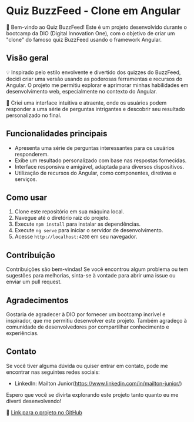 # Quiz BuzzFeed - Clone em Angular

🎉 Bem-vindo ao Quiz BuzzFeed! Este é um projeto desenvolvido durante o bootcamp da DIO (Digital Innovation One), com o objetivo de criar um "clone" do famoso quiz BuzzFeed usando o framework Angular.

## Visão geral

💡 Inspirado pelo estilo envolvente e divertido dos quizzes do BuzzFeed, decidi criar uma versão usando as poderosas ferramentas e recursos do Angular. O projeto me permitiu explorar e aprimorar minhas habilidades em desenvolvimento web, especialmente no contexto do Angular.

🚀 Criei uma interface intuitiva e atraente, onde os usuários podem responder a uma série de perguntas intrigantes e descobrir seu resultado personalizado no final.

## Funcionalidades principais

- Apresenta uma série de perguntas interessantes para os usuários responderem.
- Exibe um resultado personalizado com base nas respostas fornecidas.
- Interface responsiva e amigável, adaptada para diversos dispositivos.
- Utilização de recursos do Angular, como componentes, diretivas e serviços.

## Como usar

1. Clone este repositório em sua máquina local.
2. Navegue até o diretório raiz do projeto.
3. Execute `npm install` para instalar as dependências.
4. Execute `ng serve` para iniciar o servidor de desenvolvimento.
5. Acesse `http://localhost:4200` em seu navegador.

## Contribuição

Contribuições são bem-vindas! Se você encontrou algum problema ou tem sugestões para melhorias, sinta-se à vontade para abrir uma issue ou enviar um pull request.

## Agradecimentos

Gostaria de agradecer à DIO por fornecer um bootcamp incrível e inspirador, que me permitiu desenvolver este projeto. Também agradeço à comunidade de desenvolvedores por compartilhar conhecimento e experiências.

## Contato

Se você tiver alguma dúvida ou quiser entrar em contato, pode me encontrar nas seguintes redes sociais:

- LinkedIn: Mailton Junior(https://www.linkedin.com/in/mailton-junior/)

Espero que você se divirta explorando este projeto tanto quanto eu me diverti desenvolvendo!

🔗 [Link para o projeto no GitHub](link-do-seu-repositorio)
